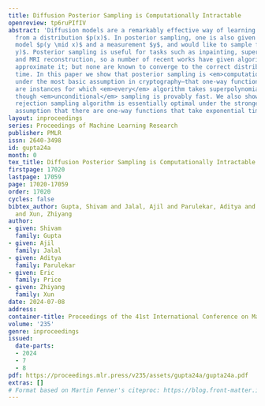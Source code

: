 ```yaml
---
title: Diffusion Posterior Sampling is Computationally Intractable
openreview: tp6ruPIfIV
abstract: 'Diffusion models are a remarkably effective way of learning and sampling
  from a distribution $p(x)$. In posterior sampling, one is also given a measurement
  model $p(y \mid x)$ and a measurement $y$, and would like to sample from $p(x \mid
  y)$. Posterior sampling is useful for tasks such as inpainting, super-resolution,
  and MRI reconstruction, so a number of recent works have given algorithms to heuristically
  approximate it; but none are known to converge to the correct distribution in polynomial
  time. In this paper we show that posterior sampling is <em>computationally intractable</em>:
  under the most basic assumption in cryptography—that one-way functions exist—there
  are instances for which <em>every</em> algorithm takes superpolynomial time, even
  though <em>unconditional</em> sampling is provably fast. We also show that the exponential-time
  rejection sampling algorithm is essentially optimal under the stronger plausible
  assumption that there are one-way functions that take exponential time to invert.'
layout: inproceedings
series: Proceedings of Machine Learning Research
publisher: PMLR
issn: 2640-3498
id: gupta24a
month: 0
tex_title: Diffusion Posterior Sampling is Computationally Intractable
firstpage: 17020
lastpage: 17059
page: 17020-17059
order: 17020
cycles: false
bibtex_author: Gupta, Shivam and Jalal, Ajil and Parulekar, Aditya and Price, Eric
  and Xun, Zhiyang
author:
- given: Shivam
  family: Gupta
- given: Ajil
  family: Jalal
- given: Aditya
  family: Parulekar
- given: Eric
  family: Price
- given: Zhiyang
  family: Xun
date: 2024-07-08
address:
container-title: Proceedings of the 41st International Conference on Machine Learning
volume: '235'
genre: inproceedings
issued:
  date-parts:
  - 2024
  - 7
  - 8
pdf: https://proceedings.mlr.press/v235/assets/gupta24a/gupta24a.pdf
extras: []
# Format based on Martin Fenner's citeproc: https://blog.front-matter.io/posts/citeproc-yaml-for-bibliographies/
---
```

